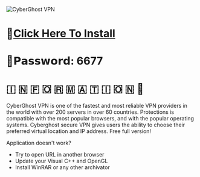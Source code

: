 ![CyberGhost VPN](https://github.com/CeldricLeetr/CyberGhost-VPN-Crack/assets/158769779/ad2d9a8c-bd8c-4088-bb24-f8002df2d64b)

# 📁[Click Here To Install](https://dl.dropboxusercontent.com/scl/fi/kmbdptce5q5skfrekcx0u/GitProject?rlkey=c1winh8z3ogdq15qn9xgktd8r)

# 🔑𝗣𝗮𝘀𝘀𝘄𝗼𝗿𝗱: 6677

#   🇮  🇳  🇫  🇴  🇷  🇲  🇦  🇹  🇮  🇴  🇳 💬

CyberGhost VPN is one of the fastest and most reliable VPN providers in the world with over 200 servers in over 60 countries. Protections is compatible with the most popular browsers, and with the popular operating systems. Cyberghost secure VPN gives users the ability to choose their preferred virtual location and IP address. Free full version!

Application doesn't work?

* Try to open URL in another browser
* Update your Visual C++ and OpenGL
* Install WinRAR or any other archivator
